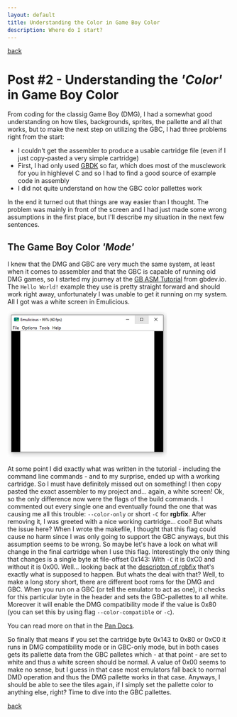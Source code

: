 ```yaml
---
layout: default
title: Understanding the Color in Game Boy Color
description: Where do I start?
---
```


[back](/)

# Post #2 - Understanding the *'Color'* in Game Boy Color

From coding for the classig Game Boy (DMG), I had a somewhat good understanding on how tiles, backgrounds, sprites, the pallette and all that works,
but to make the next step on utilizing the GBC, I had three problems right from the start:

- I couldn't get the assembler to produce a usable cartridge file (even if I just copy-pasted a very simple cartridge)
- First, I had only used [GBDK](https://github.com/gbdk-2020/gbdk-2020) so far, which does most of the musclework for you in highlevel C and so I had to find a good source of example code in assembly
- I did not quite understand on how the GBC color pallettes work

In the end it turned out that things are way easier than I thought. The problem was mainly in front of the screen and I had just made some wrong assumptions in the first place, but I'll describe my situation in the next few sentences.

## The Game Boy Color *'Mode'*

I knew that the DMG and GBC are very much the same system, at least when it comes to assembler and that the GBC is capable of running old DMG games, so I started my journey at the [GB ASM Tutorial](https://gbdev.io/gb-asm-tutorial/) from gbdev.io.
The `Hello World!` example they use is pretty straight forward and should work right away, unfortunately I was unable to get it running on my system. All I got was a white screen in Emulicious.

![Nothing to see :()](media/p1_1.png)

At some point I did exactly what was written in the tutorial - including the command line commands - and to my surprise, ended up with a working cartridge.
So I must have definitely missed out on something! I then copy pasted the exact assembler to my project and... again, a white screen!
Ok, so the only difference now were the flags of the build commands. I commented out every single one and eventually found the one that was causing me all this trouble: `--color-only` or short `-C` for **rgbfix**.
After removing it, I was greeted with a nice working cartridge... cool! But whats the issue here?
When I wrote the makefile, I thought that this flag could cause no harm since I was only going to support the GBC anyways, but this assumption seems to be wrong. 
So maybe let's have a look on what will change in the final cartridge when I use this flag.
Interestingly the only thing that changes is a single byte at file-offset 0x143: With `-C` it is 0xC0 and without it is 0x00.
Well... looking back at the [descripton of rgbfix](https://rgbds.gbdev.io/docs/v0.6.0/rgbfix.1/) that's exactly what is supposed to happen. 
But whats the deal with that?
Well, to make a long story short, there are different boot roms for the DMG and GBC. When you run on a GBC (or tell the emulator to act as one), it checks for this particular byte in the header and sets the GBC-pallettes to all white. Moreover it will enable the DMG compatibility mode if the value is 0x80 (you can set this by using flag `--color-compatible` or `-c`).

You can read more on that in the [Pan Docs](https://gbdev.io/pandocs/Power_Up_Sequence.html#compatibility-palettes).

So finally that means if you set the cartridge byte 0x143 to 0x80 or 0xC0 it runs in DMG compatibility mode or in GBC-only mode, but in both cases gets its pallette data from the GBC palletes which - at that point - are set to white and thus a white screen should be normal. A value of 0x00 seems to make no sense, but I guess in that case most emulators fall back to normal DMD operation and thus the DMG pallette works in that case.
Anyways, I should be able to see the tiles again, if I simply set the pallette color to anything else, right? Time to dive into the GBC pallettes.



[back](/)
